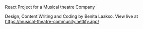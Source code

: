 
React Project for a Musical theatre Company

Design, Content Writing and Coding by Benita Laakso.
View live at  https://musical-theatre-community.netlify.app/
